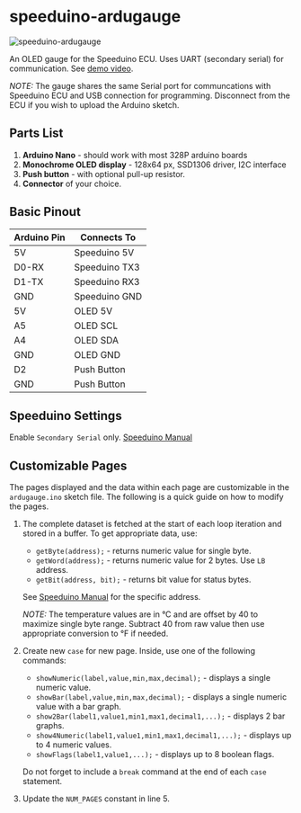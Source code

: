 # speeduino-ardugauge

![speeduino-ardugauge](images/ardugauge.jpeg)

An OLED gauge for the Speeduino ECU. Uses UART (secondary serial) for communication. See [demo video](https://youtu.be/CHvzBlRpPmE).

_NOTE:_ The gauge shares the same Serial port for communcations with Speeduino ECU and USB connection for programming. Disconnect from the ECU if you wish to upload the Arduino sketch.

## Parts List

1. **Arduino Nano** - should work with most 328P arduino boards
2. **Monochrome OLED display** - 128x64 px, SSD1306 driver, I2C interface
3. **Push button** - with optional pull-up resistor.
4. **Connector** of your choice.

## Basic Pinout

| Arduino Pin | Connects To   |
| ----------- | ------------- |
| 5V          | Speeduino 5V  |
| D0-RX       | Speeduino TX3 |
| D1-TX       | Speeduino RX3 |
| GND         | Speeduino GND |
| 5V          | OLED 5V       |
| A5          | OLED SCL      |
| A4          | OLED SDA      |
| GND         | OLED GND      |
| D2          | Push Button   |
| GND         | Push Button   |

## Speeduino Settings

Enable `Secondary Serial` only. [Speeduino Manual](https://wiki.speeduino.com/en/Secondary_Serial_IO_interface)

## Customizable Pages

The pages displayed and the data within each page are customizable in the `ardugauge.ino` sketch file. The following is a quick guide on how to modify the pages.

1. The complete dataset is fetched at the start of each loop iteration and stored in a buffer. To get appropriate data, use:

   - `getByte(address);` - returns numeric value for single byte.
   - `getWord(address);` - returns numeric value for 2 bytes. Use `LB` address.
   - `getBit(address, bit);` - returns bit value for status bytes.

   See [Speeduino Manual](https://wiki.speeduino.com/en/Secondary_Serial_IO_interface) for the specific address.

   _NOTE:_ The temperature values are in °C and are offset by 40 to maximize single byte range. Subtract 40 from raw value then use appropriate conversion to °F if needed.

2. Create new `case` for new page. Inside, use one of the following commands:

   - `showNumeric(label,value,min,max,decimal);` - displays a single numeric value.
   - `showBar(label,value,min,max,decimal);` - displays a single numeric value with a bar graph.
   - `show2Bar(label1,value1,min1,max1,decimal1,...);` - displays 2 bar graphs.
   - `show4Numeric(label1,value1,min1,max1,decimal1,...);` - displays up to 4 numeric values.
   - `showFlags(label1,value1,...);` - displays up to 8 boolean flags.

   Do not forget to include a `break` command at the end of each `case` statement.

3. Update the `NUM_PAGES` constant in line 5.
